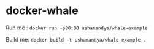 # docker-whale

Run me : `docker run -p80:80 ushamandya/whale-example`


Build me: `docker build -t ushamandya/whale-example .`
